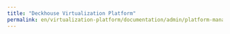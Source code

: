 ```yaml
---
title: "Deckhouse Virtualization Platform"
permalink: en/virtualization-platform/documentation/admin/platform-management/storage/csi-yadro.html
---
```

